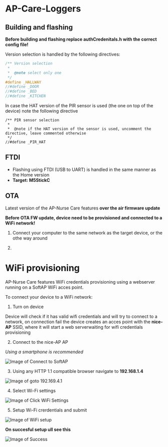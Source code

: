 # AP-Care-Loggers

## Building and flashing

**Before building and flashing replace authCredenitals.h with the correct config file!**

Version selection is handled by the following directives:

```C++
/** Version selection
 *
 *  @note select only one
 */
#define _HALLWAY
//#define _DOOR
//#define _BED
//#define _KITCHEN
```

In case the HAT version of the PIR sensor is used (the one on top of the device) note the following directive

```
/** PIR sensor selection
 *
 *  @note if the HAT version of the sensor is used, uncomment the directive, leave commented otherwise
 */
//#define _PIR_HAT
```

## FTDI

* Flashing using FTDI (USB to UART) is handled in the same manner as the Home version
* **Target: M5StickC**

## OTA

Latest version of the AP-Nurse Care features **over the air firmware update**

**Before OTA FW update, device need to be provisioned and connected to a WiFi network!**

1. Connect your computer to the same network as the target device, or the othe way around

2. 

# WiFi provisioning

AP-Nurse Care features WiFi credentials provisioning using a webserver running on a SoftAP WiFi acces point.

To connect your device to a WiFi network:

1. Turn on device

Device will check if it has valid wifi credentials and will try to connect to a network, on connection fail the device creates an acces point with the **nice-AP** SSID, where it will start a web serverwaiting for wifi credentials provisioning

2. Connect to the nice-AP AP

*Using a smartphone is recommended*

![Image of Connect to SoftAP](https://i.ibb.co/tM8M8v1/Screenshot-20210111-110427.png)

3. Using any HTTP 1.1 compatible browser navigate to **192.168.1.4**

![Image of goto 192.169.4.1](https://i.ibb.co/KNKmjpL/Screenshot-20210111-111307.png)

4. Select Wi-Fi settings

![Image of Click WiFi Settings](https://i.ibb.co/4Wf7frx/Screenshot-20210111-110445.png)

5. Setup Wi-Fi crerdentials and submit

![Image of WiFi setup](https://i.ibb.co/0Vz9tmC/Screenshot-20200902-132443.png)

**On succesful setup ull see this**

![Image of Success](https://i.ibb.co/K94yC1R/Screenshot-20210111-110541.png)
